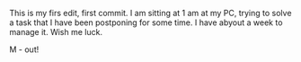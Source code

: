 This is my firs edit, first commit. I am sitting at 1 am at my PC, trying to solve a task that I have been postponing for some time. I have abyout a week to manage it. Wish me luck.

M - out!
